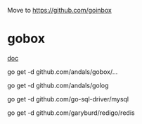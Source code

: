 Move to https://github.com/goinbox

# gobox

[doc](https://godoc.org/github.com/Andals/gobox)

go get -d github.com/andals/gobox/...

go get -d github.com/andals/golog

go get -d github.com/go-sql-driver/mysql

go get -d github.com/garyburd/redigo/redis

